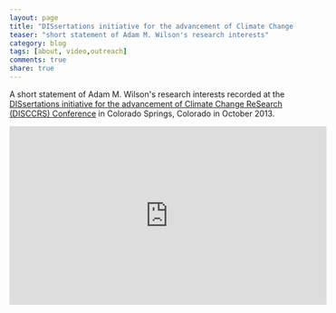 ```yaml
---
layout: page
title: "DISsertations initiative for the advancement of Climate Change ReSearch (DISCCRS) Conference"
teaser: "short statement of Adam M. Wilson's research interests"
category: blog
tags: [about, video,outreach]
comments: true
share: true
---
```

A short statement of Adam M. Wilson's research interests recorded at the [DISsertations initiative for the advancement of Climate Change ReSearch (DISCCRS) Conference](http://disccrs.org/) in Colorado Springs, Colorado in October 2013.

<iframe width="560" height="315" src="http://www.youtube.com/embed/YRtdUQ4FeNU" frameborder="0" allowfullscreen></iframe>
